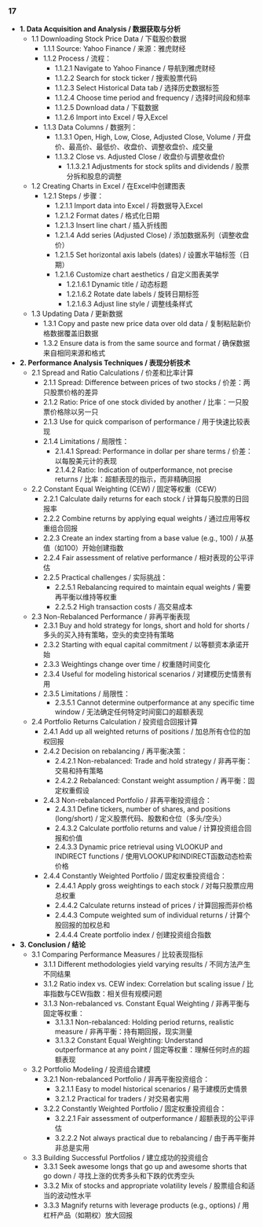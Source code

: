 ### 17
- **1. Data Acquisition and Analysis / 数据获取与分析**
    - 1.1 Downloading Stock Price Data / 下载股价数据
        - 1.1.1 Source: Yahoo Finance / 来源：雅虎财经
        - 1.1.2 Process / 流程：
            - 1.1.2.1 Navigate to Yahoo Finance / 导航到雅虎财经
            - 1.1.2.2 Search for stock ticker / 搜索股票代码
            - 1.1.2.3 Select Historical Data tab / 选择历史数据标签
            - 1.1.2.4 Choose time period and frequency / 选择时间段和频率
            - 1.1.2.5 Download data / 下载数据
            - 1.1.2.6 Import into Excel / 导入Excel
        - 1.1.3 Data Columns / 数据列：
            - 1.1.3.1 Open, High, Low, Close, Adjusted Close, Volume / 开盘价、最高价、最低价、收盘价、调整收盘价、成交量
            - 1.1.3.2 Close vs. Adjusted Close / 收盘价与调整收盘价
                - 1.1.3.2.1 Adjustments for stock splits and dividends / 股票分拆和股息的调整
    - 1.2 Creating Charts in Excel / 在Excel中创建图表
        - 1.2.1 Steps / 步骤：
            - 1.2.1.1 Import data into Excel / 将数据导入Excel
            - 1.2.1.2 Format dates / 格式化日期
            - 1.2.1.3 Insert line chart / 插入折线图
            - 1.2.1.4 Add series (Adjusted Close) / 添加数据系列（调整收盘价）
            - 1.2.1.5 Set horizontal axis labels (dates) / 设置水平轴标签（日期）
            - 1.2.1.6 Customize chart aesthetics / 自定义图表美学
                - 1.2.1.6.1 Dynamic title / 动态标题
                - 1.2.1.6.2 Rotate date labels / 旋转日期标签
                - 1.2.1.6.3 Adjust line style / 调整线条样式
    - 1.3 Updating Data / 更新数据
        - 1.3.1 Copy and paste new price data over old data / 复制粘贴新价格数据覆盖旧数据
        - 1.3.2 Ensure data is from the same source and format / 确保数据来自相同来源和格式
- **2. Performance Analysis Techniques / 表现分析技术**
    - 2.1 Spread and Ratio Calculations / 价差和比率计算
        - 2.1.1 Spread: Difference between prices of two stocks / 价差：两只股票价格的差异
        - 2.1.2 Ratio: Price of one stock divided by another / 比率：一只股票价格除以另一只
        - 2.1.3 Use for quick comparison of performance / 用于快速比较表现
        - 2.1.4 Limitations / 局限性：
            - 2.1.4.1 Spread: Performance in dollar per share terms / 价差：以每股美元计的表现
            - 2.1.4.2 Ratio: Indication of outperformance, not precise returns / 比率：超额表现的指示，而非精确回报
    - 2.2 Constant Equal Weighting (CEW) / 固定等权重（CEW）
        - 2.2.1 Calculate daily returns for each stock / 计算每只股票的日回报率
        - 2.2.2 Combine returns by applying equal weights / 通过应用等权重组合回报
        - 2.2.3 Create an index starting from a base value (e.g., 100) / 从基值（如100）开始创建指数
        - 2.2.4 Fair assessment of relative performance / 相对表现的公平评估
        - 2.2.5 Practical challenges / 实际挑战：
            - 2.2.5.1 Rebalancing required to maintain equal weights / 需要再平衡以维持等权重
            - 2.2.5.2 High transaction costs / 高交易成本
    - 2.3 Non-Rebalanced Performance / 非再平衡表现
        - 2.3.1 Buy and hold strategy for longs, short and hold for shorts / 多头的买入持有策略，空头的卖空持有策略
        - 2.3.2 Starting with equal capital commitment / 以等额资本承诺开始
        - 2.3.3 Weightings change over time / 权重随时间变化
        - 2.3.4 Useful for modeling historical scenarios / 对建模历史情景有用
        - 2.3.5 Limitations / 局限性：
            - 2.3.5.1 Cannot determine outperformance at any specific time window / 无法确定任何特定时间窗口的超额表现
    - 2.4 Portfolio Returns Calculation / 投资组合回报计算
        - 2.4.1 Add up all weighted returns of positions / 加总所有仓位的加权回报
        - 2.4.2 Decision on rebalancing / 再平衡决策：
            - 2.4.2.1 Non-rebalanced: Trade and hold strategy / 非再平衡：交易和持有策略
            - 2.4.2.2 Rebalanced: Constant weight assumption / 再平衡：固定权重假设
        - 2.4.3 Non-rebalanced Portfolio / 非再平衡投资组合：
            - 2.4.3.1 Define tickers, number of shares, and positions (long/short) / 定义股票代码、股数和仓位（多头/空头）
            - 2.4.3.2 Calculate portfolio returns and value / 计算投资组合回报和价值
            - 2.4.3.3 Dynamic price retrieval using VLOOKUP and INDIRECT functions / 使用VLOOKUP和INDIRECT函数动态检索价格
        - 2.4.4 Constantly Weighted Portfolio / 固定权重投资组合：
            - 2.4.4.1 Apply gross weightings to each stock / 对每只股票应用总权重
            - 2.4.4.2 Calculate returns instead of prices / 计算回报而非价格
            - 2.4.4.3 Compute weighted sum of individual returns / 计算个股回报的加权总和
            - 2.4.4.4 Create portfolio index / 创建投资组合指数
- **3. Conclusion / 结论**
    - 3.1 Comparing Performance Measures / 比较表现指标
        - 3.1.1 Different methodologies yield varying results / 不同方法产生不同结果
        - 3.1.2 Ratio index vs. CEW index: Correlation but scaling issue / 比率指数与CEW指数：相关但有规模问题
        - 3.1.3 Non-rebalanced vs. Constant Equal Weighting / 非再平衡与固定等权重：
            - 3.1.3.1 Non-rebalanced: Holding period returns, realistic measure / 非再平衡：持有期回报，现实测量
            - 3.1.3.2 Constant Equal Weighting: Understand outperformance at any point / 固定等权重：理解任何时点的超额表现
    - 3.2 Portfolio Modeling / 投资组合建模
        - 3.2.1 Non-rebalanced Portfolio / 非再平衡投资组合：
            - 3.2.1.1 Easy to model historical scenarios / 易于建模历史情景
            - 3.2.1.2 Practical for traders / 对交易者实用
        - 3.2.2 Constantly Weighted Portfolio / 固定权重投资组合：
            - 3.2.2.1 Fair assessment of outperformance / 超额表现的公平评估
            - 3.2.2.2 Not always practical due to rebalancing / 由于再平衡并非总是实用
    - 3.3 Building Successful Portfolios / 建立成功的投资组合
        - 3.3.1 Seek awesome longs that go up and awesome shorts that go down / 寻找上涨的优秀多头和下跌的优秀空头
        - 3.3.2 Mix of stocks and appropriate volatility levels / 股票组合和适当的波动性水平
        - 3.3.3 Magnify returns with leverage products (e.g., options) / 用杠杆产品（如期权）放大回报
